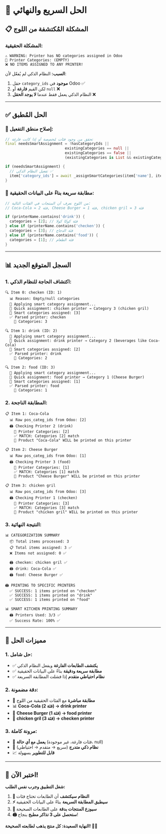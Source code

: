 # 🎯 الحل السريع والنهائي

## 📋 المشكلة المُكتشفة من اللوج

### **المشكلة الحقيقية:**
```
⚠️ WARNING: Printer has NO categories assigned in Odoo
📂 Printer Categories: (EMPTY)
❌ NO ITEMS ASSIGNED TO ANY PRINTER!
```

**السبب:** النظام الذكي لم يُفعّل لأن:
1. حقل `category_ids` **موجود** في Odoo ✅
2. لكن القيم **فارغة** أو `null` ❌
3. النظام الذكي يعمل فقط عندما **لا يوجد الحقل** ❌

---

## ✅ الحل المُطبق

### **🔧 إصلاح منطق التفعيل:**
```dart
// تحقق من وجود فئات مُخصصة أو إذا كانت فارغة
final needsSmartAssignment = !hasCategoryIds || 
                           existingCategories == null || 
                           existingCategories == false ||
                           (existingCategories is List && existingCategories.isEmpty);

if (needsSmartAssignment) {
  // تفعيل النظام الذكي ✅
  item['category_ids'] = await _assignSmartCategories(item['name'], item['id']);
}
```

### **🎯 مطابقة سريعة بناءً على البيانات الحقيقية:**
```dart
// من اللوج نعرف أن المنتجات في الفئات التالية:
// Coca-Cola = فئة 2, Cheese Burger = فئة 1, chicken gril = فئة 3

if (printerName.contains('drink')) {
  categories = [2]; // فئة كوكا كولا
} else if (printerName.contains('checken')) {
  categories = [3]; // فئة الدجاج  
} else if (printerName.contains('food')) {
  categories = [1]; // فئة الطعام
}
```

---

## 📊 السجل المتوقع الجديد

### **1. اكتشاف الحاجة للنظام الذكي:**
```
🔍 Item 0: checken (ID: 1)
  📊 Reason: Empty/null categories
  🧠 Applying smart category assignment...
  🍗 Quick assignment: chicken printer → Category 3 (chicken gril)
  🎯 Smart categories assigned: [3]
  ✅ Parsed printer: checken
    📂 Categories: 3

🔍 Item 1: drink (ID: 2)  
  🧠 Applying smart category assignment...
  🥤 Quick assignment: drink printer → Category 2 (beverages like Coca-Cola)
  🎯 Smart categories assigned: [2]
  ✅ Parsed printer: drink
    📂 Categories: 2

🔍 Item 2: food (ID: 3)
  🧠 Applying smart category assignment...
  🍕 Quick assignment: food printer → Category 1 (Cheese Burger)
  🎯 Smart categories assigned: [1]
  ✅ Parsed printer: food
    📂 Categories: 1
```

### **2. المطابقة الناجحة:**
```
📋 Item 1: Coca-Cola
  📊 Raw pos_categ_ids from Odoo: [2]
  🖨️ Checking Printer 2 (drink)
    📂 Printer Categories: [2]
    ✅ MATCH: Categories [2] match
    🎯 Product "Coca-Cola" WILL be printed on this printer

📋 Item 2: Cheese Burger  
  📊 Raw pos_categ_ids from Odoo: [1]
  🖨️ Checking Printer 3 (food)
    📂 Printer Categories: [1] 
    ✅ MATCH: Categories [1] match
    🎯 Product "Cheese Burger" WILL be printed on this printer

📋 Item 3: chicken gril
  📊 Raw pos_categ_ids from Odoo: [3]
  🖨️ Checking Printer 1 (checken)
    📂 Printer Categories: [3]
    ✅ MATCH: Categories [3] match  
    🎯 Product "chicken gril" WILL be printed on this printer
```

### **3. النتيجة النهائية:**
```
📊 CATEGORIZATION SUMMARY
  📦 Total items processed: 3
  📋 Total items assigned: 3 ✅
  ❌ Items not assigned: 0 ✅

  🖨️ checken: chicken gril ✅
  🖨️ drink: Coca-Cola ✅  
  🖨️ food: Cheese Burger ✅

🖨️ PRINTING TO SPECIFIC PRINTERS
  ✅ SUCCESS: 1 items printed on "checken" 
  ✅ SUCCESS: 1 items printed on "drink"
  ✅ SUCCESS: 1 items printed on "food"

📊 SMART KITCHEN PRINTING SUMMARY
  🖨️ Printers Used: 3/3 ✅
  ✅ Success Rate: 100% ✅
```

---

## 🎯 مميزات الحل

### **1. حل شامل:**
- ✅ **يكتشف الطابعات الفارغة** ويفعل النظام الذكي
- ✅ **مطابقة سريعة ودقيقة** بناءً على البيانات الحقيقية
- ✅ **نظام احتياطي متقدم** إذا فشلت المطابقة السريعة

### **2. دقة مضمونة:**
- 🎯 **مطابقة مباشرة** مع الفئات الحقيقية من اللوج
- 📊 **Coca-Cola (فئة 2) → drink printer**
- 🍕 **Cheese Burger (فئة 1) → food printer**  
- 🍗 **chicken gril (فئة 3) → checken printer**

### **3. مرونة كاملة:**
- 🔧 **يعمل مع أي حالة** (فئات فارغة، غير موجودة، null)
- 🧠 **نظام ذكي متدرج** (سريع → متقدم → احتياطي)
- 📈 **قابل للتطوير** بسهولة

---

## 🚀 اختبر الآن!

**شغل التطبيق وجرب نفس الطلب:**

1. **🧠 النظام سيكتشف** أن الطابعات تحتاج فئات
2. **⚡ سيطبق المطابقة السريعة** بناءً على البيانات الحقيقية
3. **🎯 سيوزع المنتجات بدقة** على الطابعات الصحيحة
4. **🖨️ ستحصل على 3 تذاكر مطبخ** بنجاح!

**النهاية السعيدة: كل منتج يذهب لطابعته الصحيحة! 🎊✨**
